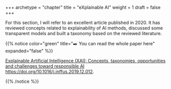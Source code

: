 +++
archetype = "chapter"
title = "eXplainable AI"
weight = 1
draft = false
+++


For this section, I will refer to an excellent article published in 2020. It has reviewed concepts related to explainability of AI methods, discussed some transparent models and built a taxonomy based on the reviewed literature.

{{% notice color="green" title=":black_nib: You can read the whole paper here" expanded="false" %}}

[Explainable Artificial Intelligence (XAI): Concepts, taxonomies, opportunities and challenges toward responsible AI](https://www.sciencedirect.com/science/article/pii/S1566253519308103)
https://doi.org/10.1016/j.inffus.2019.12.012.

{{% /notice %}}